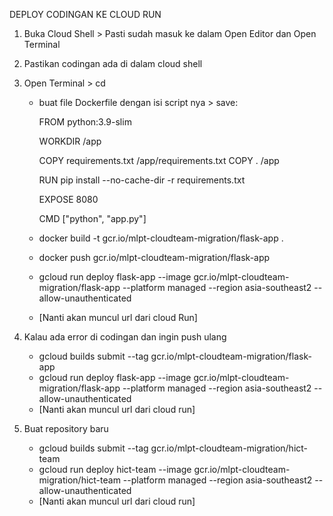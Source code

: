 DEPLOY CODINGAN KE CLOUD RUN
1. Buka Cloud Shell > Pasti sudah masuk ke dalam Open Editor dan Open Terminal
2. Pastikan codingan ada di dalam cloud shell
3. Open Terminal > cd <direktori-folder-codingan>
   - buat file Dockerfile dengan isi script nya > save:
     
     FROM python:3.9-slim
      
     WORKDIR /app
      
     COPY requirements.txt /app/requirements.txt
     COPY . /app
      
     RUN pip install --no-cache-dir -r requirements.txt
      
     EXPOSE 8080
      
     CMD ["python", "app.py"]

   - docker build -t gcr.io/mlpt-cloudteam-migration/flask-app .
   - docker push gcr.io/mlpt-cloudteam-migration/flask-app
   - gcloud run deploy flask-app   --image gcr.io/mlpt-cloudteam-migration/flask-app   --platform managed   --region asia-southeast2   --allow-unauthenticated
   - [Nanti akan muncul url dari cloud Run]
     
4. Kalau ada error di codingan dan ingin push ulang
   - gcloud builds submit --tag gcr.io/mlpt-cloudteam-migration/flask-app
   - gcloud run deploy flask-app   --image gcr.io/mlpt-cloudteam-migration/flask-app   --platform managed   --region asia-southeast2   --allow-unauthenticated
   - [Nanti akan muncul url dari cloud run]
  
5. Buat repository baru
   - gcloud builds submit --tag gcr.io/mlpt-cloudteam-migration/hict-team
   - gcloud run deploy hict-team   --image gcr.io/mlpt-cloudteam-migration/hict-team   --platform managed   --region asia-southeast2   --allow-unauthenticated
   - [Nanti akan muncul url dari cloud run]
